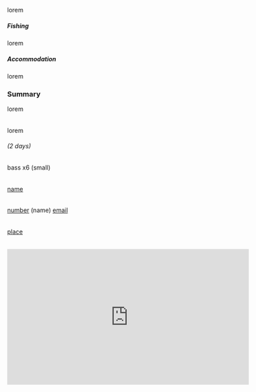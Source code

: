 lorem

<h5>Fishing</h5>
lorem

<h5>Accommodation</h5>
lorem

<h3>Summary</h3>
lorem

<div class="bottom-tips">
<h6></h6>
lorem
</div>

<div class="bottom-fish-count">
<h6>(2 days)</h6>
bass x6 (small)
</div>

<div class="bottom-links">
<h6></h6>
<div class="row">
<div class="col col-md-4 bottom-links-sites">
<a class="link-website" href="" target="_blank" rel="noopener"></a>
<a class="link-facebook" href="" target="_blank" rel="noopener"></a>
</div>
<div class="col col-md-4 bottom-links-bookings">
<a class="link-safarinow" href="?source=9331" target="_blank" rel="noopener"></a>
<a class="link-booking" href="?aid=1456833" target="_blank" rel="noopener"></a>
<a class="link-airbnb" href="" target="_blank" rel="noopener"></a>
<a class="link-wheretostay" href="" target="_blank" rel="noopener"></a>
<a class="link-lekkeslaap" href="" target="_blank" rel="noopener"></a>
</div>
<div class="col col-md-4 bottom-links-other">
<a href="" target="_blank" rel="noopener">name</a>
</div>
</div>
</div>

<div class="bottom-contact-info">
<h6></h6>
<span class="contact-phone"><a href="tel:number">number</a>&nbsp;(name)</span>
<span class="contact-email"><a href="mailto:email">email</a></span>
</div>

<div class="bottom-location">
<h6></h6>
<a class="link-location" href="https://goo.gl/maps/code" target="_blank" rel="noopener"></a>
</div>

<div class="bottom-nearby-spots">
<h6></h6>
<a href="http://www.anglinks.co.za/link">place</a>
</div>

<div class="bottom-video">
<h6></h6>
<iframe width="560" height="315" src="https://www.youtube.com/embed/code?rel=0" frameborder="0" allowfullscreen="allowfullscreen"></iframe>
</div>

